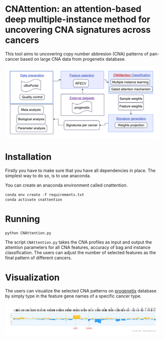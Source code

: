 # CNAttention: an attention-based deep multiple-instance method for uncovering CNA signatures across cancers

This tool aims to uncovering copy number abbresion (CNA) patterns of pan-cancer based on large CNA data from progenetix database.

![pipeline_diagram](https://github.com/ziyingyang96/cnv-signature/blob/main/workflow.png)


# Installation
Firstly you have to make sure that you have all dependencies in place. The simplest way to do so, is to use anaconda.

You can create an anaconda environment called cnattention.

```    
conda env create -f requirements.txt
conda activate cnattention
```

# Running

`python CNAttention.py`

The script `CNAttention.py` takes the CNA profiles as input and output the attention parameters for all CNA features, accuracy of bag and instance classification. The users can adjust the number of selected features as the final pattern of different cancers.


# Visualization

The users can visualize the selected CNA patterns on [progenetix](https://progenetix.org/) database by simply type in the feature gene names of a specific cancer type.

![sample plot](https://github.com/ziyingyang96/cnv-signature/blob/main/sampleplots.png)

